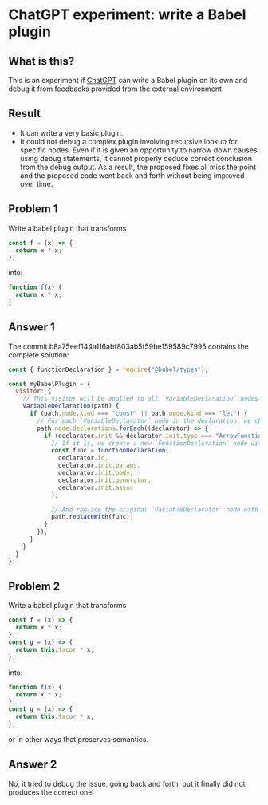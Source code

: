 # ChatGPT experiment: write a Babel plugin

## What is this?

This is an experiment if [ChatGPT](https://openai.com/blog/chatgpt/) can write a Babel plugin on its own and debug it from feedbacks provided from the external environment.

## Result

- It can write a very basic plugin.
- It could not debug a complex plugin involving recursive lookup for specific nodes. Even if it is given an opportunity to narrow down causes using debug statements, it cannot properly deduce correct conclusion from the debug output. As a result, the proposed fixes all miss the point and the proposed code went back and forth without being improved over time.

## Problem 1

Write a babel plugin that transforms

```javascript
const f = (x) => {
  return x * x;
};
```

into:

```javascript
function f(x) {
  return x * x;
}
```

## Answer 1

The commit b8a75eef144a116abf803ab5f59be159589c7995 contains the complete solution:

```javascript
const { functionDeclaration } = require("@babel/types");

const myBabelPlugin = {
  visitor: {
    // This visitor will be applied to all `VariableDeclaration` nodes with `const` or `let` declarations
    VariableDeclaration(path) {
      if (path.node.kind === "const" || path.node.kind === "let") {
        // For each `VariableDeclarator` node in the declaration, we check if it's an arrow function
        path.node.declarations.forEach((declarator) => {
          if (declarator.init && declarator.init.type === "ArrowFunctionExpression") {
            // If it is, we create a new `FunctionDeclaration` node with the same name and function body
            const func = functionDeclaration(
              declarator.id,
              declarator.init.params,
              declarator.init.body,
              declarator.init.generator,
              declarator.init.async
            );

            // And replace the original `VariableDeclarator` node with the new `FunctionDeclaration` node
            path.replaceWith(func);
          }
        });
      }
    }
  }
};
```

## Problem 2

Write a babel plugin that transforms

```javascript
const f = (x) => {
  return x * x;
};
const g = (x) => {
  return this.facor * x;
};
```

into:

```javascript
function f(x) {
  return x * x;
}
const g = (x) => {
  return this.facor * x;
};
```

or in other ways that preserves semantics.

## Answer 2

No, it tried to debug the issue, going back and forth, but it finally did not produces the correct one.
